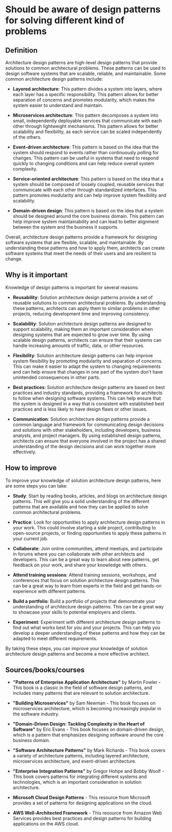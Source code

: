 # Should be aware of design patterns for solving different kind of problems

## Definition

Architecture design patterns are high-level design patterns that provide solutions to common architectural problems. These patterns can be used to design software systems that are scalable, reliable, and maintainable. Some common architecture design patterns include:

- **Layered architecture**: This pattern divides a system into layers, where each layer has a specific responsibility. This pattern allows for better separation of concerns and promotes modularity, which makes the system easier to understand and maintain.

- **Microservices architecture**: This pattern decomposes a system into small, independently deployable services that communicate with each other through lightweight mechanisms. This pattern allows for better scalability and flexibility, as each service can be scaled independently of the others.

- **Event-driven architecture**: This pattern is based on the idea that the system should respond to events rather than continuously polling for changes. This pattern can be useful in systems that need to respond quickly to changing conditions and can help reduce overall system complexity.

- **Service-oriented architecture**: This pattern is based on the idea that a system should be composed of loosely coupled, reusable services that communicate with each other through standardized interfaces. This pattern promotes modularity and can help improve system flexibility and scalability.

- **Domain-driven design**: This pattern is based on the idea that a system should be designed around the core business domain. This pattern can help improve system maintainability and can lead to better alignment between the system and the business it supports.

Overall, architecture design patterns provide a framework for designing software systems that are flexible, scalable, and maintainable. By understanding these patterns and how to apply them, architects can create software systems that meet the needs of their users and are resilient to change.

## Why is it important

Knowledge of design patterns is important for several reasons:

- **Reusability**: Solution architecture design patterns provide a set of reusable solutions to common architectural problems. By understanding these patterns, architects can apply them to similar problems in other projects, reducing development time and improving consistency.

- **Scalability**: Solution architecture design patterns are designed to support scalability, making them an important consideration when designing systems that are expected to grow over time. By using scalable design patterns, architects can ensure that their systems can handle increasing amounts of traffic, data, or other resources.

- **Flexibility**: Solution architecture design patterns can help improve system flexibility by promoting modularity and separation of concerns. This can make it easier to adapt the system to changing requirements and can help ensure that changes in one part of the system don't have unintended consequences in other parts.

- **Best practices**: Solution architecture design patterns are based on best practices and industry standards, providing a framework for architects to follow when designing software systems. This can help ensure that the system is designed in a way that is consistent with established best practices and is less likely to have design flaws or other issues.

- **Communication**: Solution architecture design patterns provide a common language and framework for communicating design decisions and solutions with other stakeholders, including developers, business analysts, and project managers. By using established design patterns, architects can ensure that everyone involved in the project has a shared understanding of the design decisions and can work together more effectively.

## How to improve

To improve your knowledge of solution architecture design patterns, here are some steps you can take:

- **Study**: Start by reading books, articles, and blogs on architecture design patterns. This will give you a solid understanding of the different patterns that are available and how they can be applied to solve common architectural problems.

- **Practice**: Look for opportunities to apply architecture design patterns in your work. This could involve starting a side project, contributing to open-source projects, or finding opportunities to apply these patterns in your current job.

- **Collaborate**: Join online communities, attend meetups, and participate in forums where you can collaborate with other architects and developers. This can be a great way to learn about new patterns, get feedback on your work, and share your knowledge with others.

- **Attend training sessions**: Attend training sessions, workshops, and conferences that focus on solution architecture design patterns. This can be a great way to learn from experts in the field and get hands-on experience with different patterns.

- **Build a portfolio**: Build a portfolio of projects that demonstrate your understanding of architecture design patterns. This can be a great way to showcase your skills to potential employers and clients.

- **Experiment**: Experiment with different architecture design patterns to find out what works best for you and your projects. This can help you develop a deeper understanding of these patterns and how they can be adapted to meet different requirements.

By taking these steps, you can improve your knowledge of solution architecture design patterns and become a more effective architect.

## Sources/books/courses

- **"Patterns of Enterprise Application Architecture"** by Martin Fowler - This book is a classic in the field of software design patterns, and includes many patterns that are relevant to solution architecture.

- **"Building Microservices"** by Sam Newman - This book focuses on microservices architecture, which is becoming increasingly popular in the software industry.

- **"Domain-Driven Design: Tackling Complexity in the Heart of Software"** by Eric Evans - This book focuses on domain-driven design, which is a pattern that emphasizes designing software around the core business domain.

- **"Software Architecture Patterns"** by Mark Richards - This book covers a variety of architecture patterns, including layered architecture, microservices architecture, and event-driven architecture.

- **"Enterprise Integration Patterns"** by Gregor Hohpe and Bobby Woolf - This book covers patterns for integrating different systems and technologies, which is an important consideration in solution architecture.

- **Microsoft Cloud Design Patterns** - This resource from Microsoft provides a set of patterns for designing applications on the cloud.

- **AWS Well-Architected Framework** - This resource from Amazon Web Services provides best practices and design patterns for building applications on the AWS cloud.
